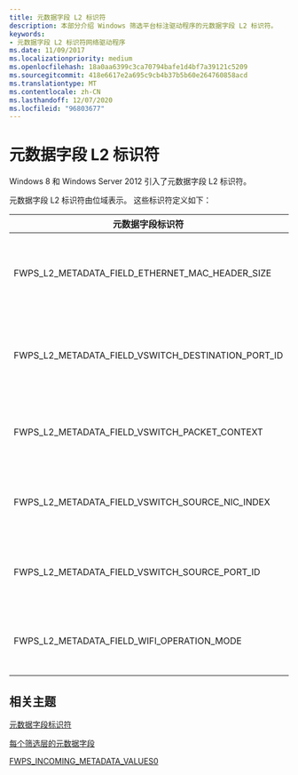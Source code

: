 ```yaml
---
title: 元数据字段 L2 标识符
description: 本部分介绍 Windows 筛选平台标注驱动程序的元数据字段 L2 标识符。
keywords:
- 元数据字段 L2 标识符网络驱动程序
ms.date: 11/09/2017
ms.localizationpriority: medium
ms.openlocfilehash: 18a0aa6399c3ca70794bafe1d4bf7a39121c5209
ms.sourcegitcommit: 418e6617e2a695c9cb4b37b5b60e264760858acd
ms.translationtype: MT
ms.contentlocale: zh-CN
ms.lasthandoff: 12/07/2020
ms.locfileid: "96803677"
---
```

# <a name="metadata-field-l2-identifiers"></a>元数据字段 L2 标识符

Windows 8 和 Windows Server 2012 引入了元数据字段 L2 标识符。

元数据字段 L2 标识符由位域表示。 这些标识符定义如下：

| 元数据字段标识符 | 描述 |
| --- | --- |
| FWPS_L2_METADATA_FIELD_ETHERNET_MAC_HEADER_SIZE | MAC 标头的大小（以字节为单位）。 |
| FWPS_L2_METADATA_FIELD_VSWITCH_DESTINATION_PORT_ID | 虚拟交换机上的目标端口的标识符。 |
| FWPS_L2_METADATA_FIELD_VSWITCH_PACKET_CONTEXT | 虚拟交换机数据包上下文的 **句柄** 。 |
| FWPS_L2_METADATA_FIELD_VSWITCH_SOURCE_NIC_INDEX | 虚拟交换机上源 NIC 的索引。 |
| FWPS_L2_METADATA_FIELD_VSWITCH_SOURCE_PORT_ID | 虚拟交换机上的源端口的标识符。 |
| FWPS_L2_METADATA_FIELD_WIFI_OPERATION_MODE | 当前本机802.11 操作模式。 |

## <a name="related-topics"></a>相关主题

[元数据字段标识符](metadata-field-identifiers.md)

[每个筛选层的元数据字段](metadata-fields-at-each-filtering-layer.md)

[FWPS_INCOMING_METADATA_VALUES0](/windows-hardware/drivers/ddi/fwpsk/ns-fwpsk-fwps_incoming_metadata_values0_)
